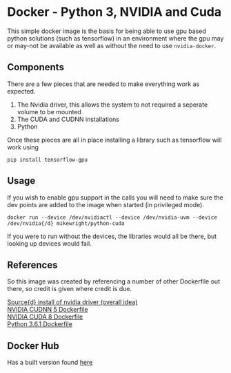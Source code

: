 Docker - Python 3, NVIDIA and Cuda
===================================

This simple docker image is the basis for being able to use gpu based python solutions
(such as tensorflow) in an environment where the gpu may or may-not be available as well
as without the need to use `nvidia-docker`.   

## Components

There are a few pieces that are needed to make everything work as expected.   

1. The Nvidia driver, this allows the system to not required a seperate volume to be mounted
2. The CUDA and CUDNN installations
3. Python

Once these pieces are all in place installing a library such as tensorflow will work using

    pip install tensorflow-gpu

## Usage

If you wish to enable gpu support in the calls you will need to make sure the dev points are
added to the image when started (in privileged mode).  

    docker run --device /dev/nvidiactl --device /dev/nvidia-uvm --device /dev/nvidia{/d} mikewright/python-cuda

If you were to run without the devices, the libraries would all be there, but looking up devices
would fail.  

## References

So this image was created by referencing a number of other Dockerfile out there, so credit is
given where credit is due.  

[Source{d} install of nvidia driver (overall idea)](https://blog.sourced.tech/post/docker_coreos_gpu_deep_learning/)  
[NVIDIA CUDNN 5 Dockerfile](https://gitlab.com/nvidia/cuda/blob/ubuntu16.04/8.0/runtime/cudnn5/Dockerfile)  
[NVIDIA CUDA 8 Dockerfile](https://gitlab.com/nvidia/cuda/blob/ubuntu16.04/8.0/runtime/Dockerfile)  
[Python 3.6.1 Dockerfile](https://github.com/docker-library/python/blob/cd1f11aa745a05ddf6329678d5b12a097084681b/3.6/Dockerfile)   

## Docker Hub

Has a built version found [here](https://hub.docker.com/r/resero/nvidia-python/)  

